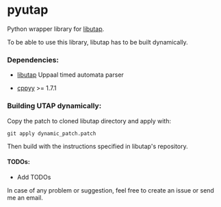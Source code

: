 # pyutap
Python wrapper library for [libutap](https://github.com/UPPAALModelChecker/utap).

To be able to use this library, libutap has to be built dynamically.

### Dependencies:

- [libutap](https://github.com/UPPAALModelChecker/utap) Uppaal timed automata parser

- [cppyy](https://github.com/wlav/cppyy) >= 1.7.1


### Building UTAP dynamically:
Copy the patch to cloned libutap directory and apply with:

	git apply dynamic_patch.patch

Then build with the instructions specified in libutap's repository.


#### TODOs:
- Add TODOs

In case of any problem or suggestion, feel free to create an issue or send me an email.
